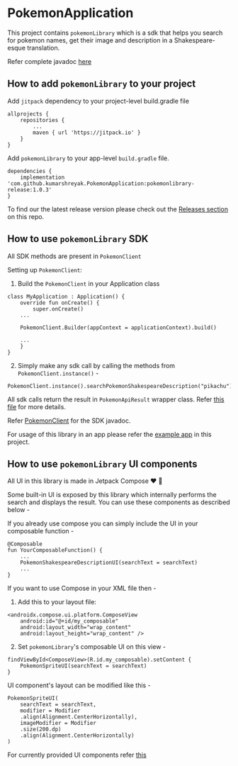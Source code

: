 # PokemonApplication
This project contains `pokemonLibrary` which is a sdk that helps you search for pokemon names, get their image and description in a Shakespeare-esque translation.

Refer complete javadoc [here](https://github.com/kumarshreyak/PokemonApplication/blob/master/gfmPartial/index.md)

## How to add `pokemonLibrary` to your project
Add `jitpack` dependency to your project-level build.gradle file
```
allprojects {
	repositories {
		...
		maven { url 'https://jitpack.io' }
	}
}
```

Add `pokemonLibrary` to your app-level `build.gradle` file.
```
dependencies {
    implementation 'com.github.kumarshreyak.PokemonApplication:pokemonlibrary-release:1.0.3'
}
```
To find our the latest release version please check out the [Releases section](https://github.com/kumarshreyak/PokemonApplication/releases) on this repo.

## How to use `pokemonLibrary` SDK 

All SDK methods are present in `PokemonClient`

Setting up `PokemonClient`:

1. Build the `PokemonClient` in your Application class
```
class MyApplication : Application() {
    override fun onCreate() {
        super.onCreate()
	...
	
	PokemonClient.Builder(appContext = applicationContext).build()
	
	...
    }
}
```

2. Simply make any sdk call by calling the methods from `PokemonClient.instance()` -
```
PokemonClient.instance().searchPokemonShakespeareDescription("pikachu")
```

All sdk calls return the result in `PokemonApiResult` wrapper class. Refer [this file](https://github.com/kumarshreyak/PokemonApplication/blob/master/pokemonLibrary/src/main/java/com/shrek/pokemonlibrary/network/data/models/PokemonApiResult.kt) for more details.


Refer [PokemonClient](https://github.com/kumarshreyak/PokemonApplication/blob/master/gfmPartial/pokemon-library/com.shrek.pokemonlibrary.client/index.md) for the SDK javadoc.

For usage of this library in an app please refer the [example app](https://github.com/kumarshreyak/PokemonApplication/tree/master/app) in this project.


## How to use `pokemonLibrary` UI components
All UI in this library is made in Jetpack Compose ❤️ 🚀

Some built-in UI is exposed by this library which internally performs the search and displays the result. You can use these components as described below -

If you already use compose you can simply include the UI in your composable function -
```
@Composable
fun YourComposableFunction() {
	...
	PokemonShakespeareDescriptionUI(searchText = searchText)
	...
}
```

If you want to use Compose in your XML file then -

1. Add this to your layout file:
```
<androidx.compose.ui.platform.ComposeView
    android:id="@+id/my_composable"
    android:layout_width="wrap_content"
    android:layout_height="wrap_content" />
```

2. Set `pokemonLibrary`'s composable UI on this view -
```
findViewById<ComposeView>(R.id.my_composable).setContent {
	PokemonSpriteUI(searchText = searchText)
}
```

UI component's layout can be modified like this -
```
PokemonSpriteUI(
    searchText = searchText,
    modifier = Modifier
	.align(Alignment.CenterHorizontally),
    imageModifier = Modifier
	.size(200.dp)
	.align(Alignment.CenterHorizontally)
)
```

For currently provided UI components refer [this](https://github.com/kumarshreyak/PokemonApplication/blob/master/gfmPartial/pokemon-library/com.shrek.pokemonlibrary.client/index.md#functions) 
